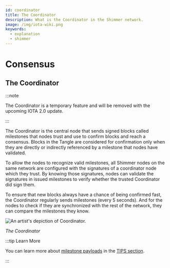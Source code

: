 ```yaml
---
id: coordinator
title: The Coordinator
description: What is the Coordinator in the Shimmer network.
image: /img/iota-wiki.png
keywords:
  - explanation
  - shimmer
---
```


# Consensus

## The Coordinator

:::note

The Coordinator is a temporary feature and will be removed with the upcoming IOTA 2.0 update.

:::

The Coordinator is the central node that sends signed blocks called milestones that nodes trust and use to confirm
blocks and reach a consensus.
Blocks in the Tangle are considered for confirmation only when they are directly or indirectly referenced by a milestone
that nodes have validated.

To allow the nodes to recognize valid milestones, all Shimmer nodes on the same network are configured with the
signatures of a coordinator node which they trust.
By knowing those signatures, nodes can validate the signatures in issued milestones to verify whether the trusted
Coordinator did sign them.

To ensure that new blocks always have a chance of being confirmed fast, the Coordinator regularly sends milestones 
(every 5 seconds). 
And for the nodes to check if they are synchronized with the rest of the network, they can compare the milestones they 
know.

![An artist's depiction of Coordinator.](/img/learn/milestones.gif 'Click to see the full-sized image.')

_The Coordinator_

:::tip Learn More

You can learn more about [milestone payloads](https://wiki.iota.org/tips/tips/TIP-0029) in the
[TIPS section](../tips.md).

:::